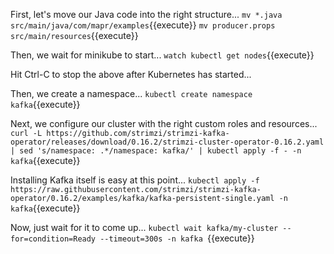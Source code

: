 First, let's move our Java code into the right structure...
`mv *.java src/main/java/com/mapr/examples`{{execute}}
`mv producer.props src/main/resources`{{execute}}

Then, we wait for minikube to start...
`watch kubectl get nodes`{{execute}}

Hit Ctrl-C to stop the above after Kubernetes has started...

Then, we create a namespace...
`kubectl create namespace kafka`{{execute}}

Next, we configure our cluster with the right custom roles and resources...
`curl -L https://github.com/strimzi/strimzi-kafka-operator/releases/download/0.16.2/strimzi-cluster-operator-0.16.2.yaml  | sed 's/namespace: .*/namespace: kafka/' | kubectl apply -f - -n kafka`{{execute}}

Installing Kafka itself is easy at this point...
`kubectl apply -f https://raw.githubusercontent.com/strimzi/strimzi-kafka-operator/0.16.2/examples/kafka/kafka-persistent-single.yaml -n kafka`{{execute}}

Now, just wait for it to come up...
`kubectl wait kafka/my-cluster --for=condition=Ready --timeout=300s -n kafka `{{execute}}
